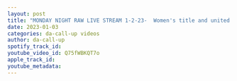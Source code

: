 ```yaml
---
layout: post
title: "MONDAY NIGHT RAW LIVE STREAM 1-2-23-  Women's title and united states title matchs"
date: 2023-01-03
categories: da-call-up videos
author: da-call-up
spotify_track_id: 
youtube_video_id: Q75fWBKQT7o
apple_track_id: 
youtube_metadata: 
---
```

